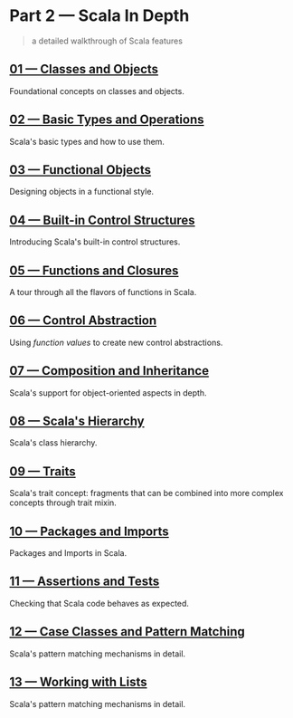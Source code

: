 # Part 2 &mdash; Scala In Depth   
> a detailed walkthrough of Scala features


## [01 &mdash; Classes and Objects](./01-classes-and-objects)
Foundational concepts on classes and objects.

## [02 &mdash; Basic Types and Operations](./02-basic-types-and-operations)
Scala's basic types and how to use them.

## [03 &mdash; Functional Objects](./03-functional-objects)
Designing objects in a functional style.

## [04 &mdash; Built-in Control Structures](./04-built-in-control-structures)
Introducing Scala's built-in control structures.

## [05 &mdash; Functions and Closures](./05-functions-and-closures)
A tour through all the flavors of functions in Scala.

## [06 &mdash; Control Abstraction](./06-control-abstraction)
Using *function values* to create new control abstractions.

## [07 &mdash; Composition and Inheritance](./07-composition-and-inheritance)
Scala's support for object-oriented aspects in depth.

## [08 &mdash; Scala's Hierarchy](./08-scalas-hierarchy)
Scala's class hierarchy.

## [09 &mdash; Traits](./09-traits)
Scala's trait concept: fragments that can be combined into more complex concepts through trait mixin.

## [10 &mdash; Packages and Imports](./10-packages-and-imports)
Packages and Imports in Scala.

## [11 &mdash; Assertions and Tests](./11-assertions-and-tests)
Checking that Scala code behaves as expected.

## [12 &mdash; Case Classes and Pattern Matching](./12-case-classes-and-pattern-matching)
Scala's pattern matching mechanisms in detail.

## [13 &mdash; Working with Lists](./13-working-with-lists)
Scala's pattern matching mechanisms in detail.
